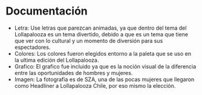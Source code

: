 # Documentación

- Letra: Use letras que parezcan animadas, ya que dentro del tema del Lollapalooza es un tema divertido, debido a que es un tema que tiene que ver con lo cultural y un momento de diversión para sus espectadores.
- Colores: Los colores fueron elegidos entorno a la paleta que se uso en la ultima edición del Lollapalooza.
- Grafico: El grafico fue incluido ya que es la noción visual de la diferencia entre las oportunidades de hombres y mujeres.
- Imagen: La fotografia es de SZA, una de las pocas mujeres que llegaron como Headliner a Lollapalooza Chile, por eso mismo la elección.